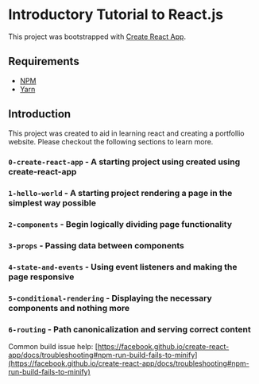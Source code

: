 # Introductory Tutorial to React.js

This project was bootstrapped with [Create React App](https://github.com/facebook/create-react-app).

## Requirements

- [NPM](https://www.npmjs.com/get-npm)
- [Yarn](https://classic.yarnpkg.com/en/docs/install/)

## Introduction

This project was created to aid in learning react and creating a portfollio website. Please checkout the following sections to learn more.


### `0-create-react-app` - A starting project using created using create-react-app
### `1-hello-world` - A starting project rendering a page in the simplest way possible
### `2-components` - Begin logically dividing page functionality
### `3-props` - Passing data between components
### `4-state-and-events` - Using event listeners and making the page responsive
### `5-conditional-rendering` - Displaying the necessary components and nothing more
### `6-routing` - Path canonicalization and serving correct content


Common build issue help: [https://facebook.github.io/create-react-app/docs/troubleshooting#npm-run-build-fails-to-minify](https://facebook.github.io/create-react-app/docs/troubleshooting#npm-run-build-fails-to-minify)
